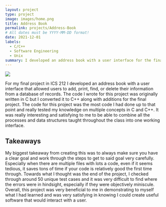 ```yaml
---
layout: project
type: project
image: images/home.png
title: Address Book
permalink: projects/Address-Book
# All dates must be YYYY-MM-DD format!
date: 2021-12-01
labels:
  - C/C++
  - Software Engineering
  - Unix
summary: I developed an address book with a user interface for the final project in ICS 212.
---
```


<img class="ui image" src="{{ site.baseurl }}/images/address.JPG">

For my final project in ICS 212 I developed an address book with a user interface that allowed users to add, print, find, or delete their information from a database of records. The code I wrote for this project was originally written in C but I converted it to C++ along with additions for the final project. The code for this project was the most code I had done up to that point and really tested my knowledge on multiple concepts in C and C++. It was really interesting and satisfying to me to be able to combine all the processes and data structures taught throughout the class into one working interface. 

## Takeaways
My biggest takeaway from creating this was to always make sure you have a clear goal and work through the steps to get to said goal very carefully. Especially when there are multiple files with lots a code, even if it seems tedious, it saves tons of time if your code is relatively good the first time through. Towards what I thought was the end of the project, I checked through around 50 unique test cases and it was very difficult to find where the errors were in hindsight, especially if they were objectively miniscule. Overall, this project was very beneficial to me in demonstrating to myself what I had learned and was very satisfying in knowing I could create useful software that would interact with a user. 


